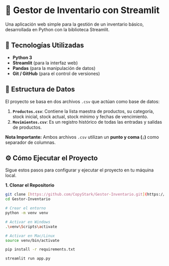 # 🛒 Gestor de Inventario con Streamlit

Una aplicación web simple para la gestión de un inventario básico, desarrollada en Python con la biblioteca Streamlit.

## 🚀 Tecnologías Utilizadas

* **Python 3**
* **Streamlit** (para la interfaz web)
* **Pandas** (para la manipulación de datos)
* **Git / GitHub** (para el control de versiones)

## 📁 Estructura de Datos

El proyecto se basa en dos archivos `.csv` que actúan como base de datos:

1.  **`Productos.csv`**: Contiene la lista maestra de productos, su categoría, stock inicial, stock actual, stock mínimo y fechas de vencimiento.
2.  **`Movimientos.csv`**: Es un registro histórico de todas las entradas y salidas de productos.

**Nota Importante:** Ambos archivos `.csv` utilizan un **punto y coma (`;`)** como separador de columnas.

## ⚙️ Cómo Ejecutar el Proyecto

Sigue estos pasos para configurar y ejecutar el proyecto en tu máquina local.

**1. Clonar el Repositorio**

```bash
git clone [https://github.com/CopyStark/Gestor-Inventario.git](https://github.com/CopyStark/Gestor-Inventario.git)
cd Gestor-Inventario

# Crear el entorno
python -m venv venv

# Activar en Windows
.\venv\Scripts\activate

# Activar en Mac/Linux
source venv/bin/activate

pip install -r requirements.txt

streamlit run app.py

